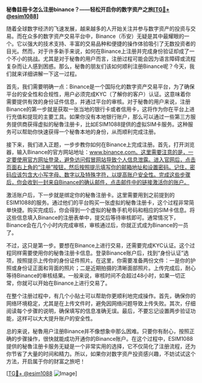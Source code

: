 **秘魯註冊卡怎么注册binance？——轻松开启你的数字资产之旅[[TG💪+ @esim1088](https://t.me/s/esim1088)]**

随着全球数字经济的飞速发展，越来越多的人开始关注并参与数字资产的投资与交易。而在众多的数字资产交易平台中，Binance（币安）无疑是其中最耀眼的一个。它以强大的技术支持、丰富的交易品种和便捷的操作体验吸引了无数投资者的目光。然而，对于许多新手来说，如何在Binance上注册并完成身份验证却成了一个不小的挑战。尤其是对于秘魯的用户而言，注册过程可能会因为语言障碍或流程复杂而让人感到困惑。那么，秘魯的朋友们该如何顺利注册Binance呢？今天，我们就来详细讲解一下这一过程。

首先，我们需要明确一点：Binance是一个国际化的数字资产交易平台，为了确保平台的安全性和合规性，用户必须完成KYC（了解你的客户）认证。这意味着你需要提供有效的身份证件信息，并通过平台的审核。对于秘魯的用户来说，注册Binance的第一步就是获取一张当地的银行卡或者信用卡，这将作为你在平台上进行充值和提现的主要工具。如果你没有本地银行账户，那么可以通过一些第三方服务提供商获得虚拟的秘魯注册卡，比如ESIM1088提供的虚拟SIM卡服务。这种服务可以帮助你快速获得一个秘魯本地的身份，从而顺利完成注册。

接下来，我们进入正题，一步步教你如何在Binance上完成注册。首先，打开浏览器，输入Binance的官方网站地址：www.binance.com。这里需要注意的是，一定要使用官方网址登录，避免访问假冒网站导致个人信息泄露。进入官网后，点击页面右上角的“注册”按钮，然后按照提示填写你的邮箱地址和设置密码。记住，密码应该包含大小写字母、数字以及特殊字符，以提高账户安全性。完成这些步骤后，你会收到一封来自Binance的确认邮件，点击邮件中的链接激活你的账户。

激活账户后，下一步就是绑定你的秘魯注册卡。这里需要用到之前提到的ESIM1088的服务。通过他们的平台购买一张虚拟的秘魯注册卡，这个过程非常简单快捷。购买完成后，你会得到一个虚拟的秘魯手机号码和相应的SIM卡信息。将这些信息填入Binance的注册表单中，提交后等待审核即可。通常情况下，Binance会在几个小时内完成审核，审核通过后，你就正式成为Binance的一员了。

不过，这只是第一步。要想在Binance上进行交易，还需要完成KYC认证。这个过程同样需要使用你的秘魯注册卡信息。登录Binance账户后，找到“身份认证”选项，按照提示上传你的身份证件照片。在这里，你需要准备两份文件：一是你的护照或身份证正面和背面的照片；二是近期拍摄的清晰面部照片。上传完成后，耐心等待Binance的审核结果。一般来说，审核时间不会超过48小时，如果一切正常，你就可以开始在Binance上进行交易了。

在整个注册过程中，有几个小贴士可以帮助你更顺利地完成操作。首先，确保你的网络环境稳定，尤其是在上传文件时，避免因网络问题导致上传失败。其次，仔细阅读每个步骤的说明，确保填写的信息准确无误。最后，不要忘记设置两步验证功能，这样可以大大提升账户的安全性。

总的来说，秘魯用户注册Binance并不像想象中那么困难。只要你有耐心，按照正确的步骤操作，很快就能成功开通你的Binance账户。在这个过程中，ESIM1088提供的秘魯注册卡服务无疑是一个非常实用的选择，它不仅简化了注册流程，还为你节省了大量的时间和精力。所以，如果你对数字资产投资感兴趣，不妨试试这个方法，开启属于你的财富之旅吧！

[[TG💪+ @esim1088](https://t.me/s/esim1088) ![Image](https://i.postimg.cc/4NQfJmqS/Snipaste-2025-05-13-00-14-12.png)]